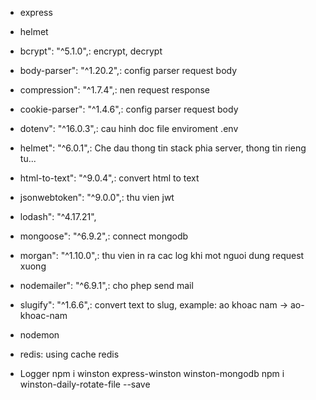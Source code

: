 - express
- helmet
- bcrypt": "^5.1.0",: encrypt, decrypt
- body-parser": "^1.20.2",: config parser request body
- compression": "^1.7.4",: nen request response
- cookie-parser": "^1.4.6",: config parser request body
- dotenv": "^16.0.3",: cau hinh doc file enviroment .env
- helmet": "^6.0.1",: Che dau thong tin stack phia server, thong tin rieng tu...
- html-to-text": "^9.0.4",: convert html to text
- jsonwebtoken": "^9.0.0",: thu vien jwt
- lodash": "^4.17.21",
- mongoose": "^6.9.2",: connect mongodb
- morgan": "^1.10.0",: thu vien in ra cac log khi mot nguoi dung request xuong
- nodemailer": "^6.9.1",: cho phep send mail
- slugify": "^1.6.6",: convert text to slug, example: ao khoac nam -> ao-khoac-nam
- nodemon
- redis: using cache redis

- Logger
npm i winston express-winston winston-mongodb
npm i winston-daily-rotate-file --save
